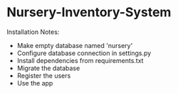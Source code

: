 # Nursery-Inventory-System
Installation Notes:
- Make empty database named 'nursery'
- Configure database connection in settings.py
- Install dependencies from requirements.txt
- Migrate the database
- Register the users
- Use the app
